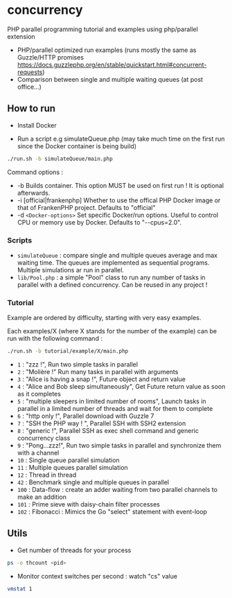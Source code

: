 # concurrency
PHP parallel programming tutorial and examples using php/parallel extension

- PHP/parallel optimized run examples (runs mostly the same as Guzzle/HTTP promises https://docs.guzzlephp.org/en/stable/quickstart.html#concurrent-requests)
- Comparison between single and multiple waiting queues (at post office...)

## How to run

- Install Docker

- Run a script e.g simulateQueue.php (may take much time on the first run since the Docker container is being build)
```bash
./run.sh -b simulateQueue/main.php
```

Command options :
- -b 
    Builds container. This option MUST be used on first run ! It is optional afterwards.
- -i [official|frankenphp]
     Whether to use the offical PHP Docker image or that of FrankenPHP project. Defaults to "official"
- -d `<Docker-options>`
    Set specific Docker/run options. Useful to control CPU or memory use by Docker. Defaults to "--cpus=2.0".

### Scripts

- `simulateQueue` : compare single and multiple queues average and max waiting time. The queues are implemented as sequential programs. Multiple simulations ar run in parallel.
- `lib/Pool.php` : a simple "Pool" class to run any number of tasks in parallel with a defined concurrency. Can be reused in any project !

### Tutorial

Example are ordered by difficulty, starting with very easy examples.

Each examples/X (where X stands for the number of the example) can be run with the following command :
```bash
./run.sh -b tutorial/example/X/main.php
```


- `1` : "zzz !", Run two simple tasks in parallel
- `2` : "Molière !" Run many tasks in parallel with arguments
- `3` : "Alice is having a snap !", Future object and return value
- `4` : "Alice and Bob sleep simultaneously", Get Future return value as soon as it completes
- `5` : "multiple sleepers in limited number of rooms", Launch tasks in parallel in a limited number of threads and wait for them to complete
- `6` : "http only !", Parallel download with Guzzle 7
- `7` : "SSH the PHP way ! ", Parallel SSH with SSH2 extension
- `8` : "generic !", Parallel SSH as exec shell command and generic concurrency class
- `9` : "Pong...zzz!", Run two simple tasks in parallel and synchronize them with a channel
- `10` : Single queue parallel simulation
- `11` : Multiple queues parallel simulation
- `12` : Thread in thread
- `42` : Benchmark single and multiple queues in parallel
- `100` : Data-flow : create an adder waiting from two parallel channels to make an addition
- `101` : Prime sieve with daisy-chain filter processes
- `102` : Fibonacci : Mimics the Go "select" statement with event-loop

## Utils

- Get number of threads for your process
```bash
ps -o thcount <pid>
```

- Monitor context switches per second : watch "cs" value
```bash
vmstat 1
```
